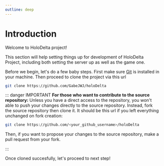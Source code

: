 ```yaml
---
outline: deep
---
```


# Introduction

Welcome to HoloDelta project!

This section will help setting things up for development of HoloDelta Project, including both setting the server up as well as the game one.

Before we begin, let's do a few baby steps. First make sure [Git](https://git-scm.com/) is installed in your machine. Then proceed to clone the project via this url

```sh
git clone https://github.com/GabeJWJ/holoDelta
```

::: danger IMPORTANT
**For those who want to contribute to the source repository:** Unless you have a direct access to the repository, you won't able to push your changes directly to the source repository. Instead, fork the source repository then clone it. It should be this url if you left everything unchanged on fork creation:

```sh
git clone https://github.com/<your_github_username>/holoDelta
```

Then, if you want to propose your changes to the source repository, make a pull request from your fork.

:::

Once cloned succesfully, let's proceed to next step!
